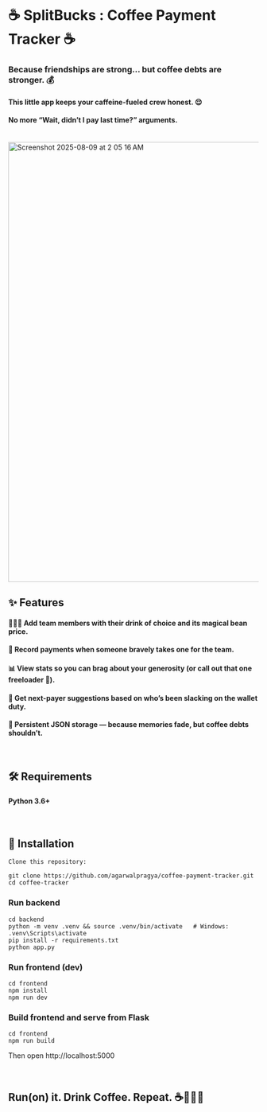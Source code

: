 # ☕ SplitBucks : Coffee Payment Tracker ☕️


### Because friendships are strong… but coffee debts are stronger. 💰

#### This little app keeps your caffeine-fueled crew honest. 😌

#### No more “Wait, didn’t I pay last time?” arguments.

 <br>

<img width="1383" height="885" alt="Screenshot 2025-08-09 at 2 05 16 AM" src="https://github.com/user-attachments/assets/c8baae78-6d0b-49a9-afc7-fbd3cbc4e23a" />

<br>
 
## ✨ Features
#### 🧑‍🤝‍🧑 Add team members with their drink of choice and its magical bean price.

#### 💸 Record payments when someone bravely takes one for the team.

#### 📊 View stats so you can brag about your generosity (or call out that one freeloader 👀).

#### 🤔 Get next-payer suggestions based on who’s been slacking on the wallet duty.

#### 💾 Persistent JSON storage — because memories fade, but coffee debts shouldn’t.

 <br>


## 🛠 Requirements
#### Python 3.6+

 <br>

## 🚀 Installation
```
Clone this repository:

git clone https://github.com/agarwalpragya/coffee-payment-tracker.git
cd coffee-tracker
```

### Run backend
```
cd backend
python -m venv .venv && source .venv/bin/activate   # Windows: .venv\Scripts\activate
pip install -r requirements.txt
python app.py
```

### Run frontend (dev)
```
cd frontend
npm install
npm run dev
```

### Build frontend and serve from Flask
```
cd frontend
npm run build
```
Then open http://localhost:5000

 <br>

## Run(on) it. Drink Coffee. Repeat. ☕️👩🏻‍💻
